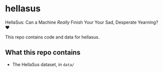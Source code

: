 # hellasus
HellaSus: Can a Machine _Really_ Finish Your Your Sad, Desperate Yearning? ❤️

This repo contains code and data for hellasus. 

## What this repo contains

* The HellaSus dataset, in `data/`
